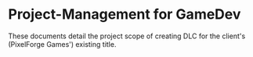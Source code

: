# Project-Management for GameDev
These documents detail the project scope of creating DLC for the client's (PixelForge Games') existing title.
